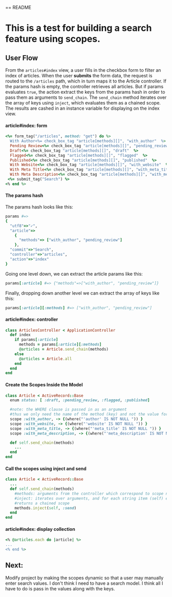== README

# This is a test for building a search feature using scopes.
## User Flow
From the `articles#index` view, a user fills in the checkbox form to filter an index of articles. When the user **submits** the form data, the request is routed to the `/articles` path, which in turn maps it to the Article controller. If the params hash is empty, the controller retrieves all articles. But if params evaluates `true`, the action extract the keys from the params hash in order to pass them as arguments to `send_chain`. The `send_chain` method iterates over the array of keys using `inject`, which evaluates them as a chained scope. The results are cashed in an instance variable for displaying on the index view.

#### article#index: form

```rb
<%= form_tag("/articles", method: "get") do %>
  With Author<%= check_box_tag "article[methods][]", "with_author"  %>
  Pending Review<%= check_box_tag "article[methods][]", "pending_review"  %>
  Draft<%= check_box_tag "article[methods][]", "draft"  %>
  Flagged<%= check_box_tag "article[methods][]", "flagged"  %>
  Published<%= check_box_tag "article[methods][]", "published"  %>
  With Website<%= check_box_tag "article[methods][]", "with_website"  %>
  With Meta Title<%= check_box_tag "article[methods][]", "with_meta_title"  %>
  With Meta Description<%= check_box_tag "article[methods][]", "with_meta_description"  %>
 <%= submit_tag("Search") %>
<% end %>
```

#### The params hash
The params hash looks like this:
```rb
params #=>
{
  "utf8"=>"✓",
  "article"=>
    {
      "methods"=> ["with_author", "pending_review"]
    },
  "commit"=>"Search",
  "controller"=>"articles",
  "action"=>"index"
}
```

Going one level down, we can extract the article params like this:
```rb
params[:article] #=> {"methods"=>["with_author", "pending_review"]}
```

Finally, dropping down another level we can extract the array of keys like this:
```rb
params[:article][:methods] #=> ["with_author", "pending_review"]
```

#### article#index: controller
```rb
class ArticlesController < ApplicationController
  def index
    if params[:article]
      methods = params[:article][:methods]
      @articles = Article.send_chain(methods)
    else
      @articles = Article.all
    end
  end
end
```

#### Create the Scopes Inside the Model
```rb
class Article < ActiveRecord::Base
  enum status: [ :draft, :pending_review, :flagged, :published]

  #note: the WHERE clause is passed in as an argument
  #thus we only need the name of the method (key) and not the value for the second method below
  scope :with_author, -> {(where("'author' IS NOT NULL ")) }
  scope :with_website, -> {(where("'website' IS NOT NULL ")) }
  scope :with_meta_title, -> {(where("'meta_title' IS NOT NULL ")) }
  scope :with_meta_description, -> {(where("'meta_description' IS NOT NULL ")) }

  def self.send_chain(methods)
    ...
  end
end
```
#### Call the scopes using inject and send
```rb
class Article < ActiveRecord::Base
  ...
  def self.send_chain(methods)
    #methods: arguments from the controller which correspond to scope names
    #inject: iterates over arguments, and for each string item (self) evaluate using send
    #returns a chained scope
    methods.inject(self, :send)
  end
end
```

#### article#index: display collection

```rb
<% @articles.each do |article| %>
...
<% end %>
```

## Next:
Modify project by making the scopes dynamic so that a user may manually enter search values. I don't think I need to have a search model. I think all I have to do is pass in the values along with the keys. 
